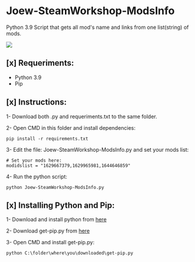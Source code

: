 # Joew-SteamWorkshop-ModsInfo
Python 3.9 Script that gets all mod's name and links from one list(string) of mods.

![](https://i.imgur.com/dsoZSZV.png)

## [x] Requeriments:
- Python 3.9
- Pip

## [x] Instructions:

1- Download both .py and requeriments.txt to the same folder.

2- Open CMD in this folder and install dependencies:
```
pip install -r requirements.txt
```

3- Edit the file: Joew-SteamWorkshop-ModsInfo.py and set your mods list:
```
# Set your mods here:
modidslist = "1629667379,1629965981,1644646859"
```

4- Run the python script:
```
python Joew-SteamWorkshop-ModsInfo.py
```



## [x] Installing Python and Pip:

1- Download and install python from [here](https://www.python.org/downloads/)

2- Download get-pip.py from [here](https://bootstrap.pypa.io/get-pip.py)

3- Open CMD and install get-pip.py:

```
python C:\folder\where\you\downloaded\get-pip.py
```
